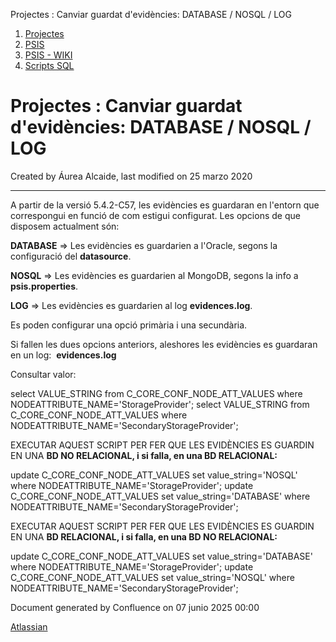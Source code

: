 Projectes : Canviar guardat d'evidències: DATABASE / NOSQL / LOG  

1.  [Projectes](index.md)
2.  [PSIS](PSIS_24215797.md)
3.  [PSIS - WIKI](PSIS---WIKI_24215598.md)
4.  [Scripts SQL](Scripts-SQL_24215612.md)

Projectes : Canviar guardat d'evidències: DATABASE / NOSQL / LOG
================================================================

Created by Áurea Alcaide, last modified on 25 marzo 2020

* * *

  

A partir de la versió 5.4.2-C57, les evidències es guardaran en l'entorn que correspongui en funció de com estigui configurat. Les opcions de que disposem actualment són:

**DATABASE** => Les evidències es guardarien a l'Oracle, segons la configuració del **datasource**.

**NOSQL** => Les evidències es guardarien al MongoDB, segons la info a **psis.properties**.

**LOG** => Les evidències es guardarien al log **evidences.log**.

Es poden configurar una opció primària i una secundària.

Si fallen les dues opcions anteriors, aleshores les evidències es guardaran en un log:  **evidences.log**

  

Consultar valor:

select VALUE\_STRING from C\_CORE\_CONF\_NODE\_ATT\_VALUES where NODEATTRIBUTE\_NAME='StorageProvider';
select VALUE\_STRING from C\_CORE\_CONF\_NODE\_ATT\_VALUES where NODEATTRIBUTE\_NAME='SecondaryStorageProvider';

  

EXECUTAR AQUEST SCRIPT PER FER QUE LES EVIDÈNCIES ES GUARDIN EN UNA **BD NO RELACIONAL, i si falla, en una BD RELACIONAL:**

update C\_CORE\_CONF\_NODE\_ATT\_VALUES set value\_string='NOSQL' where NODEATTRIBUTE\_NAME='StorageProvider';
update C\_CORE\_CONF\_NODE\_ATT\_VALUES set value\_string='DATABASE' where NODEATTRIBUTE\_NAME='SecondaryStorageProvider';

  

EXECUTAR AQUEST SCRIPT PER FER QUE LES EVIDÈNCIES ES GUARDIN EN UNA **BD RELACIONAL, i si falla, en una BD NO RELACIONAL:**

update C\_CORE\_CONF\_NODE\_ATT\_VALUES set value\_string='DATABASE' where NODEATTRIBUTE\_NAME='StorageProvider';
update C\_CORE\_CONF\_NODE\_ATT\_VALUES set value\_string='NOSQL' where NODEATTRIBUTE\_NAME='SecondaryStorageProvider';

  

  

  

  

  

  

  

  

  

Document generated by Confluence on 07 junio 2025 00:00

[Atlassian](http://www.atlassian.com/)